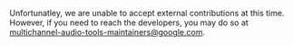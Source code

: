 Unfortunatley, we are unable to accept external contributions at this time.
However, if you need to reach the developers, you may do so at
multichannel-audio-tools-maintainers@google.com.

